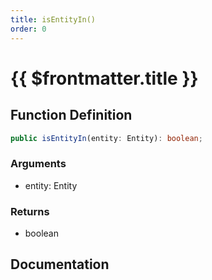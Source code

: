```yaml
---
title: isEntityIn()
order: 0
---
```


# {{ $frontmatter.title }}

## Function Definition

```ts
public isEntityIn(entity: Entity): boolean;
```

### Arguments

* entity: Entity

### Returns

* boolean

## Documentation

<!--@include: ./parts/isEntityIn.md-->
